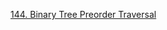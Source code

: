 [144. Binary Tree Preorder Traversal](https://leetcode.com/problems/binary-tree-preorder-traversal/)
